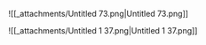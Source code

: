 ![[_attachments/Untitled 73.png|Untitled 73.png]]

![[_attachments/Untitled 1 37.png|Untitled 1 37.png]]